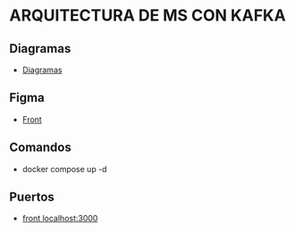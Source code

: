 # **ARQUITECTURA DE MS CON KAFKA**

## **Diagramas**

- [Diagramas](https://miro.com/welcomeonboard/a3dXYmtpaVpZcVhzaWNWaDZlYUVEd1dvS2I0SFVlekhwbGkxdlJnUE9sVEgxWFczb0FDZW56WVdFR2VYajltdnwzNDU4NzY0NTM0Mjk4NTg0NjA0fDI=?share_link_id=519012505508)

## **Figma**

- [Front](https://www.figma.com/proto/Ot6bc82rw3QlpVmaINKZms/UI-Design-System-Recomendation?type=design&node-id=49-422&t=pK2g5gepaGibhshK-0&scaling=scale-down&page-id=0%3A1)

## **Comandos**

- docker compose up -d 


## **Puertos**

- [front localhost:3000](http://localhost:3000)
